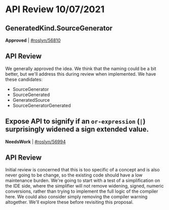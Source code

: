 # API Review 10/07/2021

## GeneratedKind.SourceGenerator

**Approved** | [#roslyn/56810](https://github.com/dotnet/roslyn/issues/56810#issuecomment-938170140)

## API Review

We generally approved the idea. We think that the naming could be a bit better, but we'll address this during review when implemented. We have these candidates:

* SourceGenerator
* SourceGenerated
* GeneratedSource
* SourceGeneratorGenerated
## Expose API to signify if an `or-expression` (`|`) surprisingly widened a sign extended value.

**NeedsWork** | [#roslyn/56994](https://github.com/dotnet/roslyn/issues/56994#issuecomment-938179043)

## API Review

Initial review is concerned that this is too specific of a concept and is also never going to be change, so the existing code should have a low maintenance burden. We're going to start with a test of a simplification on the IDE side, where the simplifier will not remove widening, signed, numeric conversions, rather than trying to implement the full logic of the compiler here. We could also consider simply removing the compiler warning altogether. We'll explore these before revisiting this proposal.
